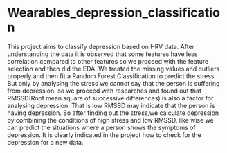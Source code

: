 # Wearables_depression_classification
This project aims to classify depression based on HRV data. After understanding the data it is observed that some features have less correlation compared to other features so we proceed with the feature selection and then did the EDA. We treated the missing values and outliers properly and then fit a Random Forest Classification to predict the stress. But only by analysing the stress we cannot say that the person is suffering from depression. so we proceed with researches and found out that RMSSD(Root mean square of successive differences) is also a factor for analysing depression. That is low RMSSD may indicate that the person is having depression. So after finding out the stress,we calculate depression by combining the conditions of high stress and low RMSSD. like wise we can predict the situations where a person shows the symptoms of depression. It is clearly indicated in the project how to check for the depression for a new data.

